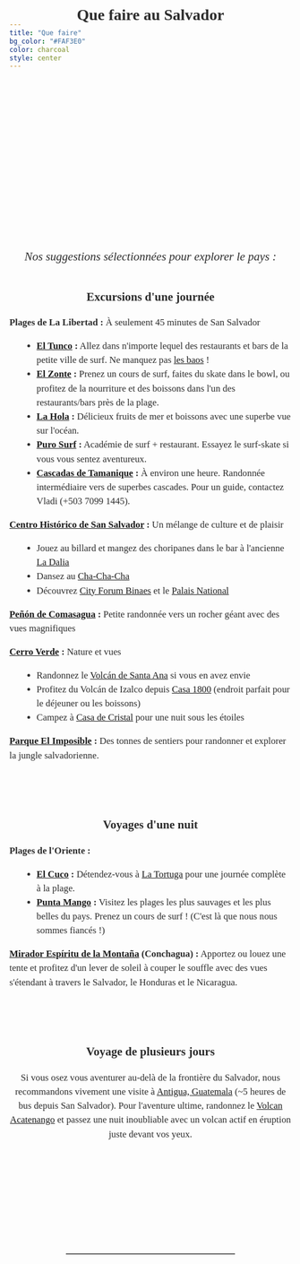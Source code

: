 ```yaml
---
title: "Que faire"
bg_color: "#FAF3E0"
color: charcoal
style: center
---
```


<div id="Pre-Wedding" style="padding-top: 0px; margin-top: -200px;"> <!-- avoid empty space after auto-scrolling -->

<div style="margin-top: 80px;"></div>   <!-- add blank space above -->


<div style="
  color: #2C2C2C;
  font-family: 'Playfair Display', serif;
  line-height: 1.5;
  text-align: center;
  max-width: 800px;
  margin: 40px auto;
">

  <!-- Section Title -->
  <strong>
    <div style="font-size: 2em; margin-bottom: 1em;">
      Que faire au Salvador
    </div>
  </strong>
</div>

<!-- photo for introducing the section -->
<div style="
  width: 100%;
  aspect-ratio: 16 / 9;
  background: url('/assets/img/conchagua_sunrise_cut.png') no-repeat center center;
  background-size: cover;
  border-radius: 8px; /* optional: soften corners */
">
</div>

<!-- intro text-->
<div style="
  color: #2C2C2C;
  font-family: 'Playfair Display', serif;
  line-height: 1.5;
  text-align: center;
  max-width: 700px;
  margin: 40px auto;
">
  <p style="font-size: 1.5em;">
    <br><em>Nos suggestions sélectionnées pour explorer le pays :</em><br>
  </p>
</div>

<!-- Things to Do Around El Salvador -->
<div style="
  color: #2C2C2C;
  font-family: 'Playfair Display', serif;
  line-height: 1.5;
  text-align: center;
  max-width: 800px;
  margin: 40px auto;
">

  <!-- Day Trips -->
  <strong>
    <div style="font-size: 1.5em; margin-bottom: 0.5em;">
      Excursions d'une journée
    </div>
  </strong>

  <div style="font-size: 1.2em; margin-bottom: 2em; text-align: left;">
    
  <p><strong>Plages de La Libertad :</strong> À seulement 45 minutes de San Salvador
    <ul style="list-style-type: disc; margin-left: 20px;">
      <li><strong><a href="https://maps.app.goo.gl/xPSCDr3fcoGcoWz19" target="_blank">El Tunco</a> :</strong> Allez dans n'importe lequel des restaurants et bars de la petite ville de surf. Ne manquez pas <a href="https://maps.app.goo.gl/VzBZRBUpD7XnF5CC6" target="_blank">les baos</a> !</li>
      <li><strong><a href="https://maps.app.goo.gl/MkzRkMKSJdvKeHXA6" target="_blank">El Zonte</a> :</strong> Prenez un cours de surf, faites du skate dans le bowl, ou profitez de la nourriture et des boissons dans l'un des restaurants/bars près de la plage.</li>
      <li><strong><a href="https://maps.app.goo.gl/b2nvLTyxfeMC9RSv6" target="_blank">La Hola</a> :</strong> Délicieux fruits de mer et boissons avec une superbe vue sur l'océan.</li>
      <li><strong><a href="https://maps.app.goo.gl/uCH54PrFxH6US3qD8" target="_blank">Puro Surf</a> :</strong> Académie de surf + restaurant. Essayez le surf-skate si vous vous sentez aventureux.</li>
      <li><strong><a href="https://maps.app.goo.gl/Ktmxx8yydFtX8ALr8" target="_blank">Cascadas de Tamanique</a> :</strong> À environ une heure. Randonnée intermédiaire vers de superbes cascades. Pour un guide, contactez Vladi (+503 7099 1445).</li>
    </ul>
  </p>

  <p><strong><a href="https://maps.app.goo.gl/BDCcdyCuwMfL3CmX8" target="_blank">Centro Histórico de San Salvador</a> :</strong> Un mélange de culture et de plaisir
    <ul style="list-style-type: disc; margin-left: 20px;">
      <li>Jouez au billard et mangez des choripanes dans le bar à l'ancienne <a href="https://maps.app.goo.gl/Th8aGQdyHCjG3ecr7" target="_blank">La Dalia</a></li>
      <li>Dansez au <a href="https://maps.app.goo.gl/GskhAAQAiQMYzqTK7" target="_blank">Cha-Cha-Cha</a></li>
      <li>Découvrez <a href="https://maps.app.goo.gl/RwyAvSuCPFXE73ne6" target="_blank">City Forum Binaes</a> et le <a href="https://maps.app.goo.gl/mTmX39ZK2Joybz9YA" target="_blank">Palais National</a></li>
    </ul>
  </p>

  <p><strong><a href="https://maps.app.goo.gl/HfAkzitkANWixfT96" target="_blank">Peñón de Comasagua</a> :</strong> Petite randonnée vers un rocher géant avec des vues magnifiques</p>

  <p><strong><a href="https://maps.app.goo.gl/PCX9wYBGzCghttXm6" target="_blank">Cerro Verde</a> :</strong> Nature et vues
    <ul style="list-style-type: disc; margin-left: 20px;">
      <li>Randonnez le <a href="https://maps.app.goo.gl/R8b8oZCKSjAPq29j8" target="_blank">Volcán de Santa Ana</a> si vous en avez envie</li>
      <li>Profitez du Volcán de Izalco depuis <a href="https://maps.app.goo.gl/PKwFtP81Be7mt3tSA" target="_blank">Casa 1800</a> (endroit parfait pour le déjeuner ou les boissons)</li>
      <li>Campez à <a href="https://maps.app.goo.gl/U3DHYfRLnS2z4HNb7" target="_blank">Casa de Cristal</a> pour une nuit sous les étoiles</li>
    </ul>
  </p>

  <p><strong><a href="https://maps.app.goo.gl/mk7sDgzhixTkr88u7" target="_blank">Parque El Imposible</a> :</strong> Des tonnes de sentiers pour randonner et explorer la jungle salvadorienne.</p>
  </div>


  <!-- Overnight Trips -->
<strong>
  <div style="font-size: 1.5em; margin-bottom: 0.5em;">
    <br><br>Voyages d'une nuit
  </div>
</strong>

<div style="font-size: 1.2em; margin-bottom: 2em; text-align: left;">
  <p><strong>Plages de l'Oriente :</strong></p>
  <ul style="list-style-type: disc; margin-left: 20px;">
    <li><strong><a href="https://maps.app.goo.gl/MAHBMhRn5wHxnafTA" target="_blank">El Cuco</a> :</strong> Détendez-vous à <a href="https://maps.app.goo.gl/1F4feTR9Y3vnfint6" target="_blank">La Tortuga</a> pour une journée complète à la plage.</li>
    <li><strong><a href="https://maps.app.goo.gl/A8DUdHcUU7h4zhad9" target="_blank">Punta Mango</a> :</strong> Visitez les plages les plus sauvages et les plus belles du pays. Prenez un cours de surf ! (C'est là que nous nous sommes fiancés !)</li>
  </ul>
  <p><strong><a href="https://maps.app.goo.gl/x4Ln2M9Bu23LeRnc9" target="_blank">Mirador Espíritu de la Montaña</a> (Conchagua) :</strong> Apportez ou louez une tente et profitez d'un lever de soleil à couper le souffle avec des vues s'étendant à travers le Salvador, le Honduras et le Nicaragua.</p>
</div>


  <!-- longer trips -->
<strong>
  <div style="font-size: 1.5em; margin-bottom: 0.5em;">
    <br><br>Voyage de plusieurs jours
  </div>
</strong>

<div style="font-size: 1.2em; margin-bottom: 2em; text-align: center;">
  <p>
    Si vous osez vous aventurer au-delà de la frontière du Salvador, nous recommandons vivement une visite à 
    <a href="https://maps.app.goo.gl/eZDK92rNKvtCtfmy5" target="_blank">Antigua, Guatemala</a> (~5 heures de bus depuis San Salvador). 
    Pour l'aventure ultime, randonnez le 
    <a href="https://maps.app.goo.gl/k3cTUJebzPf2VEvP6" target="_blank">Volcan Acatenango</a> et passez une nuit inoubliable avec un volcan actif en éruption juste devant vos yeux.
  </p>
</div>



</div>


<div style="margin-top: 200px;"></div>   <!-- add blank space above -->
<hr style="border: none; border-top: 1px solid #aaa; margin: 40px auto; width: 60%;">
